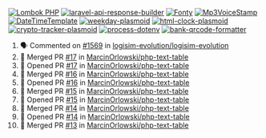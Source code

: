 [![Lombok PHP](https://github-readme-stats.vercel.app/api/pin/?username=MarcinOrlowski&repo=lombok-php&theme=default&hide_border=true&title_color=87c9c3&text_color=62696d&icon_color=636a6d&bg_color=30393e)](https://github.com/MarcinOrlowski/lombok-php)
[![laravel-api-response-builder](https://github-readme-stats.vercel.app/api/pin/?username=MarcinOrlowski&repo=laravel-api-response-builder&theme=default&hide_border=true&title_color=87c9c3&text_color=62696d&icon_color=636a6d&bg_color=30393e)](https://github.com/MarcinOrlowski/laravel-api-response-builder)
[![Fonty](https://github-readme-stats.vercel.app/api/pin/?username=MarcinOrlowski&repo=Fonty&theme=default&hide_border=true&title_color=87c9c3&text_color=62696d&icon_color=636a6d&bg_color=30393e)](https://github.com/MarcinOrlowski/Fonty)
[![Mp3VoiceStamp](https://github-readme-stats.vercel.app/api/pin/?username=MarcinOrlowski&repo=Mp3VoiceStamp&theme=default&hide_border=true&title_color=87c9c3&text_color=62696d&icon_color=636a6d&bg_color=30393e)](https://github.com/MarcinOrlowski/Mp3VoiceStamp)
[![DateTimeTemplate](https://github-readme-stats.vercel.app/api/pin/?username=MarcinOrlowski&repo=DateTimeTemplate&theme=default&hide_border=true&title_color=87c9c3&text_color=62696d&icon_color=636a6d&bg_color=30393e)](https://github.com/MarcinOrlowski/DateTimeTemplate)
[![weekday-plasmoid](https://github-readme-stats.vercel.app/api/pin/?username=MarcinOrlowski&repo=weekday-plasmoid&theme=default&hide_border=true&title_color=87c9c3&text_color=62696d&icon_color=636a6d&bg_color=30393e)](https://github.com/MarcinOrlowski/weekday-plasmoid)
[![html-clock-plasmoid](https://github-readme-stats.vercel.app/api/pin/?username=MarcinOrlowski&repo=html-clock-plasmoid&theme=default&hide_border=true&title_color=87c9c3&text_color=62696d&icon_color=636a6d&bg_color=30393e)](https://github.com/MarcinOrlowski/html-clock-plasmoid)
[![crypto-tracker-plasmoid](https://github-readme-stats.vercel.app/api/pin/?username=MarcinOrlowski&repo=crypto-tracker-plasmoid&theme=default&hide_border=true&title_color=87c9c3&text_color=62696d&icon_color=636a6d&bg_color=30393e)](https://github.com/MarcinOrlowski/crypto-tracker-plasmoid)
[![process-dotenv](https://github-readme-stats.vercel.app/api/pin/?username=MarcinOrlowski&repo=process-dotenv&theme=default&hide_border=true&title_color=87c9c3&text_color=62696d&icon_color=636a6d&bg_color=30393e)](https://github.com/MarcinOrlowski/process-dotenv)
[![bank-qrcode-formatter](https://github-readme-stats.vercel.app/api/pin/?username=MarcinOrlowski&repo=bank-qrcode-formatter&theme=default&hide_border=true&title_color=87c9c3&text_color=62696d&icon_color=636a6d&bg_color=30393e)](https://github.com/MarcinOrlowski/bank-qrcode-formatter)

<!--START_SECTION:activity-->
1. 🗣 Commented on [#1569](https://github.com/logisim-evolution/logisim-evolution/issues/1569) in [logisim-evolution/logisim-evolution](https://github.com/logisim-evolution/logisim-evolution)
2. 🎉 Merged PR [#17](https://github.com/MarcinOrlowski/php-text-table/pull/17) in [MarcinOrlowski/php-text-table](https://github.com/MarcinOrlowski/php-text-table)
3. 💪 Opened PR [#17](https://github.com/MarcinOrlowski/php-text-table/pull/17) in [MarcinOrlowski/php-text-table](https://github.com/MarcinOrlowski/php-text-table)
4. 🎉 Merged PR [#16](https://github.com/MarcinOrlowski/php-text-table/pull/16) in [MarcinOrlowski/php-text-table](https://github.com/MarcinOrlowski/php-text-table)
5. 💪 Opened PR [#16](https://github.com/MarcinOrlowski/php-text-table/pull/16) in [MarcinOrlowski/php-text-table](https://github.com/MarcinOrlowski/php-text-table)
6. 🎉 Merged PR [#15](https://github.com/MarcinOrlowski/php-text-table/pull/15) in [MarcinOrlowski/php-text-table](https://github.com/MarcinOrlowski/php-text-table)
7. 💪 Opened PR [#15](https://github.com/MarcinOrlowski/php-text-table/pull/15) in [MarcinOrlowski/php-text-table](https://github.com/MarcinOrlowski/php-text-table)
8. 🎉 Merged PR [#14](https://github.com/MarcinOrlowski/php-text-table/pull/14) in [MarcinOrlowski/php-text-table](https://github.com/MarcinOrlowski/php-text-table)
9. 💪 Opened PR [#14](https://github.com/MarcinOrlowski/php-text-table/pull/14) in [MarcinOrlowski/php-text-table](https://github.com/MarcinOrlowski/php-text-table)
10. 🎉 Merged PR [#13](https://github.com/MarcinOrlowski/php-text-table/pull/13) in [MarcinOrlowski/php-text-table](https://github.com/MarcinOrlowski/php-text-table)
<!--END_SECTION:activity-->
